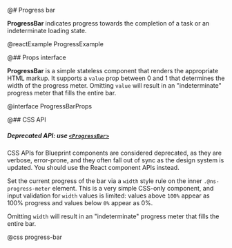 @# Progress bar

__ProgressBar__ indicates progress towards the completion of a task or an indeterminate loading state.

@reactExample ProgressExample

@## Props interface

__ProgressBar__ is a simple stateless component that renders the appropriate HTML markup. It supports a `value` prop
between 0 and 1 that determines the width of the progress meter. Omitting `value` will result in an "indeterminate"
progress meter that fills the entire bar.

@interface ProgressBarProps

@## CSS API

<div class="@ns-callout @ns-intent-warning @ns-icon-warning-sign @ns-callout-has-body-content">
    <h5 class="@ns-heading">

Deprecated API: use [`<ProgressBar>`](#core/components/progress-bar)

</h5>

CSS APIs for Blueprint components are considered deprecated, as they are verbose, error-prone, and they
often fall out of sync as the design system is updated. You should use the React component APIs instead.

</div>

Set the current progress of the bar via a `width` style rule on the inner `.@ns-progress-meter` element. This is a very
simple CSS-only component, and input validation for `width` values is limited: values above `100%` appear as 100%
progress and values below `0%` appear as 0%.

Omitting `width` will result in an "indeterminate" progress meter that fills the entire bar.

@css progress-bar
